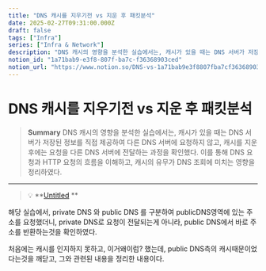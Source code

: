 ```yaml
---
title: "DNS 캐시를 지우기전 vs 지운 후 패킷분석"
date: 2025-02-27T09:31:00.000Z
draft: false
tags: ["Infra"]
series: ["Infra & Network"]
description: "DNS 캐시의 영향을 분석한 실습에서는, 캐시가 있을 때는 DNS 서버가 저장된 정보를 직접 제공하여 다른 DNS 서버에 요청하지 않고, 캐시를 지운 후에는 요청을 다른 DNS 서버에 전달하는 과정을 확인했다. 이를 통해 DNS 요청과 HTTP 요청의 흐름을 이해하고, 캐시의 유무가 DNS 조회에 미치는 영향을 정리하였다."
notion_id: "1a71bab9-e3f8-807f-ba7c-f36368903ced"
notion_url: "https://www.notion.so/DNS-vs-1a71bab9e3f8807fba7cf36368903ced"
---
```


# DNS 캐시를 지우기전 vs 지운 후 패킷분석

> **Summary**
> DNS 캐시의 영향을 분석한 실습에서는, 캐시가 있을 때는 DNS 서버가 저장된 정보를 직접 제공하여 다른 DNS 서버에 요청하지 않고, 캐시를 지운 후에는 요청을 다른 DNS 서버에 전달하는 과정을 확인했다. 이를 통해 DNS 요청과 HTTP 요청의 흐름을 이해하고, 캐시의 유무가 DNS 조회에 미치는 영향을 정리하였다.

---

 

> 💡 **[Untitled](https://www.notion.so/1a71bab9e3f880fb9b9fc22d32de0e67) **

해당 실습에서, private DNS 와 public DNS 를 구분하여 publicDNS영역에 있는 주소를 요청했더니, private DNS로 요청이 전달되는게 아니라, public DNS에서 바로 주소를 반환하는것을 확인하였다.

처음에는 캐시를 인지하지 못하고, 이거왜이럼? 했는데, public DNS측의 캐시때문이었다는것을 깨닫고, 그와 관련된 내용을 정리한 내용이다.

